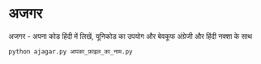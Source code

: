 # अजगर
अजगर - अपना कोड हिंदी में लिखें, यूनिकोड का उपयोग और बेवकूफ अंग्रेजी और हिंदी नक्शा के साथ 

```
python ajagar.py आपका_फ़ाइल_का_नाम.py
```
